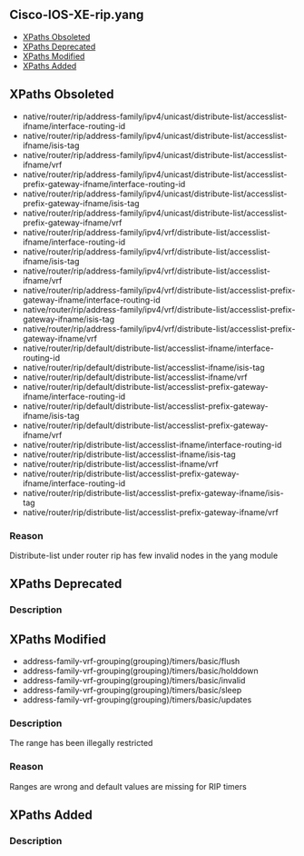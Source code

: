 ## Cisco-IOS-XE-rip.yang


- [XPaths Obsoleted](#xpaths-obsoleted)
- [XPaths Deprecated](#xpaths-deprecated)
- [XPaths Modified](#xpaths-modified)
- [XPaths Added](#xpaths-added)

## XPaths Obsoleted

- native/router/rip/address-family/ipv4/unicast/distribute-list/accesslist-ifname/interface-routing-id
- native/router/rip/address-family/ipv4/unicast/distribute-list/accesslist-ifname/isis-tag
- native/router/rip/address-family/ipv4/unicast/distribute-list/accesslist-ifname/vrf
- native/router/rip/address-family/ipv4/unicast/distribute-list/accesslist-prefix-gateway-ifname/interface-routing-id
- native/router/rip/address-family/ipv4/unicast/distribute-list/accesslist-prefix-gateway-ifname/isis-tag
- native/router/rip/address-family/ipv4/unicast/distribute-list/accesslist-prefix-gateway-ifname/vrf
- native/router/rip/address-family/ipv4/vrf/distribute-list/accesslist-ifname/interface-routing-id
- native/router/rip/address-family/ipv4/vrf/distribute-list/accesslist-ifname/isis-tag
- native/router/rip/address-family/ipv4/vrf/distribute-list/accesslist-ifname/vrf
- native/router/rip/address-family/ipv4/vrf/distribute-list/accesslist-prefix-gateway-ifname/interface-routing-id
- native/router/rip/address-family/ipv4/vrf/distribute-list/accesslist-prefix-gateway-ifname/isis-tag
- native/router/rip/address-family/ipv4/vrf/distribute-list/accesslist-prefix-gateway-ifname/vrf
- native/router/rip/default/distribute-list/accesslist-ifname/interface-routing-id
- native/router/rip/default/distribute-list/accesslist-ifname/isis-tag
- native/router/rip/default/distribute-list/accesslist-ifname/vrf
- native/router/rip/default/distribute-list/accesslist-prefix-gateway-ifname/interface-routing-id
- native/router/rip/default/distribute-list/accesslist-prefix-gateway-ifname/isis-tag
- native/router/rip/default/distribute-list/accesslist-prefix-gateway-ifname/vrf
- native/router/rip/distribute-list/accesslist-ifname/interface-routing-id
- native/router/rip/distribute-list/accesslist-ifname/isis-tag
- native/router/rip/distribute-list/accesslist-ifname/vrf
- native/router/rip/distribute-list/accesslist-prefix-gateway-ifname/interface-routing-id
- native/router/rip/distribute-list/accesslist-prefix-gateway-ifname/isis-tag
- native/router/rip/distribute-list/accesslist-prefix-gateway-ifname/vrf

### Reason

Distribute-list under router rip has few invalid nodes in the yang module

## XPaths Deprecated

### Description

## XPaths Modified

- address-family-vrf-grouping(grouping)/timers/basic/flush
- address-family-vrf-grouping(grouping)/timers/basic/holddown
- address-family-vrf-grouping(grouping)/timers/basic/invalid
- address-family-vrf-grouping(grouping)/timers/basic/sleep
- address-family-vrf-grouping(grouping)/timers/basic/updates

### Description

The range has been illegally restricted

### Reason

Ranges are wrong and default values are missing for RIP timers

## XPaths Added

### Description
